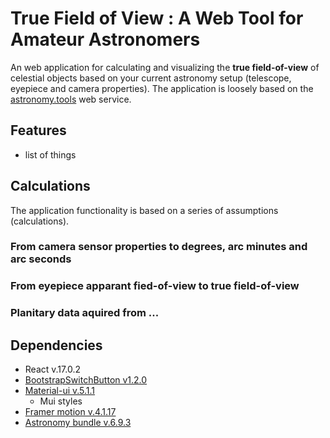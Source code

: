 # True Field of View : A Web Tool for Amateur Astronomers 
An web application for calculating and visualizing the **true field-of-view** of celestial objects based on your current astronomy setup (telescope, eyepiece and camera properties). The application is loosely based on the [astronomy.tools](https://astronomy.tools/calculators/field_of_view/) web service.

## Features

* list of things 

## Calculations 
The application functionality is based on a series of assumptions (calculations).  

### From camera sensor properties to degrees, arc minutes and arc seconds
### From eyepiece apparant fied-of-view to true field-of-view 
### Planitary data aquired from ...

## Dependencies
* React v.17.0.2
* [BootstrapSwitchButton v1.2.0](https://www.npmjs.com/package/bootstrap-switch-button-react)
* [Material-ui v.5.1.1](https://mui.com/)
  * Mui styles 
* [Framer motion v.4.1.17](https://www.npmjs.com/package/framer-motion)
* [Astronomy bundle v.6.9.3](https://github.com/andrmoel/astronomy-bundle-js)
